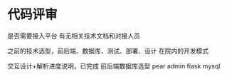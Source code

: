 # 代码评审

是否需要接入平台
有无相关技术文档和对接人员

之前的技术选型，前后端、数据库、测试、部署、设计
在院内的开发模式

交互设计+解析进度说明，已完成
前后端数据库选型
pear admin
flask
mysql